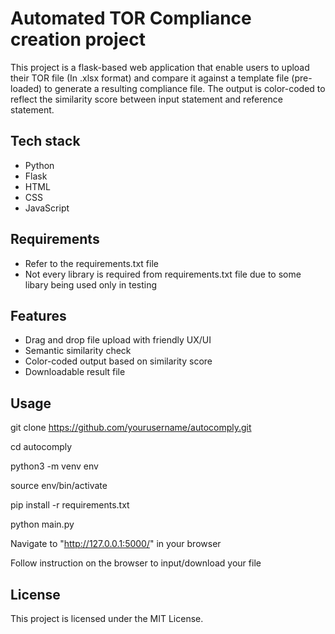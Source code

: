 # **Automated TOR Compliance creation project**

This project is a flask-based web application that enable users to upload their TOR file (In .xlsx format) and compare it against a template file (pre-loaded) to generate a resulting compliance file. The output is color-coded to reflect the similarity score between input statement and reference statement.

## Tech stack

- Python
- Flask
- HTML
- CSS
- JavaScript

## Requirements

- Refer to the requirements.txt file
- Not every library is required from requirements.txt file due to some libary being used only in testing

## Features

- Drag and drop file upload with friendly UX/UI
- Semantic similarity check
- Color-coded output based on similarity score
- Downloadable result file

## Usage

git clone https://github.com/yourusername/autocomply.git

cd autocomply

python3 -m venv env

source env/bin/activate

pip install -r requirements.txt

python main.py

Navigate to "http://127.0.0.1:5000/" in your browser

Follow instruction on the browser to input/download your file

## License
This project is licensed under the MIT License. 